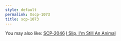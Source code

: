 ```yaml
---
style: default
permalink: Xscp-1073
title: scp-1073
---
```

You may also like:
[SCP-2046](http://scp-wiki.net/scp-2046)
[I Slip, I'm Still An Animal](http://scp-wiki.net/i-slip-i-m-still-an-animal)